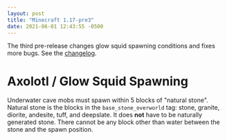 ```yaml
---
layout: post
title: "Minecraft 1.17-pre3"
date: 2021-06-01 12:43:55 -0500
---
```


The third pre-release changes glow squid spawning conditions and fixes more bugs. See the [changelog](https://www.minecraft.net/en-us/article/minecraft-1-17-pre-release-2).

# Axolotl / Glow Squid Spawning

Underwater cave mobs must spawn within 5 blocks of "natural stone". Natural stone is the blocks in the `base_stone_overworld` tag: stone, granite, diorite, andesite, tuff, and deepslate. It does **not** have to be naturally generated stone. There cannot be any block other than water between the stone and the spawn position.


